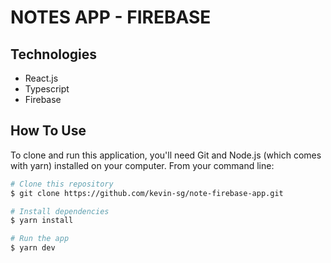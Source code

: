 # NOTES APP - FIREBASE

## Technologies

- React.js
- Typescript
- Firebase

## How To Use

To clone and run this application, you'll need Git and Node.js (which comes with yarn) installed on your computer. From your command line:

```bash
# Clone this repository
$ git clone https://github.com/kevin-sg/note-firebase-app.git

# Install dependencies
$ yarn install

# Run the app
$ yarn dev
```
